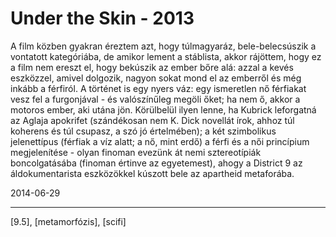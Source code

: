 # Under the Skin - 2013

A film közben gyakran éreztem azt, hogy túlmagyaráz, bele-belecsúszik a vontatott kategóriába, de amikor lement a stáblista, akkor rájöttem, hogy ez a film nem ereszt el, hogy bekúszik az ember bőre alá: azzal a kevés eszközzel, amivel dolgozik, nagyon sokat mond el az emberről és még inkább a férfiról. A történet is egy nyers váz: egy ismeretlen nő férfiakat vesz fel a furgonjával - és valószínűleg megöli őket; ha nem ő, akkor a motoros ember, aki utána jön. Körülbelül ilyen lenne, ha Kubrick leforgatná az Aglaja apokrifet (szándékosan nem K. Dick novellát írok, ahhoz túl koherens és túl csupasz, a szó jó értelmében); a két szimbolikus jelenettípus (férfiak a víz alatt; a nő, mint erdő) a férfi és a női princípium megjelenítése - olyan finoman evezünk át nemi sztereotípiák boncolgatásába (finoman értinve az egyetemest), ahogy a District 9 az áldokumentarista eszközökkel kúszott bele az apartheid metaforába.

2014-06-29 

----

[9.5], [metamorfózis], [scifi]
